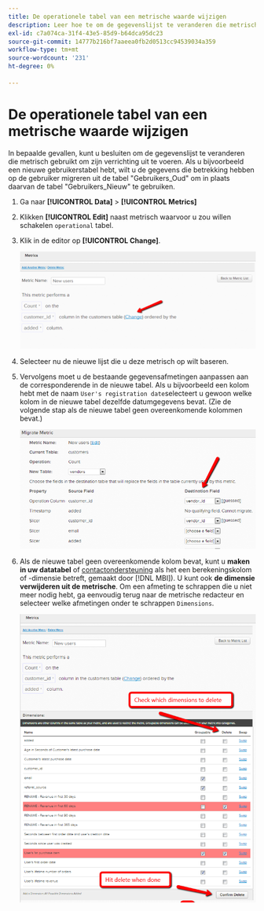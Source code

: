 ```yaml
---
title: De operationele tabel van een metrische waarde wijzigen
description: Leer hoe te om de gegevenslijst te veranderen die metrisch gebruikt om zijn verrichting uit te voeren.
exl-id: c7a074ca-31f4-43e5-85d9-b64dca95dc23
source-git-commit: 14777b216bf7aaeea0fb2d0513cc94539034a359
workflow-type: tm+mt
source-wordcount: '231'
ht-degree: 0%

---
```


# De operationele tabel van een metrische waarde wijzigen

In bepaalde gevallen, kunt u besluiten om de gegevenslijst te veranderen die metrisch gebruikt om zijn verrichting uit te voeren. Als u bijvoorbeeld een nieuwe gebruikerstabel hebt, wilt u de gegevens die betrekking hebben op de gebruiker migreren uit de tabel &quot;Gebruikers\_Oud&quot; om in plaats daarvan de tabel &quot;Gebruikers\_Nieuw&quot; te gebruiken.

1. Ga naar **[!UICONTROL Data]** > **[!UICONTROL Metrics]**
1. Klikken **[!UICONTROL Edit]** naast metrisch waarvoor u zou willen schakelen `operational` tabel.
1. Klik in de editor op **[!UICONTROL Change]**.

   ![](../../assets/change-metrics-1.png)
1. Selecteer nu de nieuwe lijst die u deze metrisch op wilt baseren.
1. Vervolgens moet u de bestaande gegevensafmetingen aanpassen aan de corresponderende in de nieuwe tabel. Als u bijvoorbeeld een kolom hebt met de naam `User's registration date`selecteert u gewoon welke kolom in de nieuwe tabel dezelfde datumgegevens bevat. (Zie de volgende stap als de nieuwe tabel geen overeenkomende kolommen bevat.)

   ![](../../assets/change-metrics-2.png)

1. Als de nieuwe tabel geen overeenkomende kolom bevat, kunt u **maken in uw datatabel** of [contactondersteuning](https://experienceleague.adobe.com/docs/commerce-knowledge-base/kb/troubleshooting/miscellaneous/mbi-service-policies.html?lang=en) als het een berekeningskolom of -dimensie betreft, gemaakt door [!DNL MBI]). U kunt ook **de dimensie verwijderen uit de metrische**. Om een afmeting te schrappen die u niet meer nodig hebt, ga eenvoudig terug naar de metrische redacteur en selecteer welke afmetingen onder te schrappen `Dimensions`.

   ![](../../assets/change-metrics-3.png)
